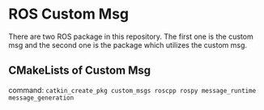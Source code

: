 # ROS Custom Msg

There are two ROS package in this repository. The first one is the custom msg and the second one is the package which utilizes the custom msg.

## CMakeLists of Custom Msg

command: `catkin_create_pkg custom_msgs roscpp rospy message_runtime message_generation`



